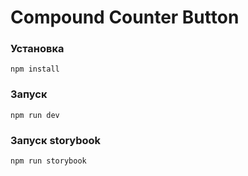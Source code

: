 # Compound Counter Button

### Установка
`npm install`

### Запуск 
`npm run dev`

### Запуск storybook
`npm run storybook`
